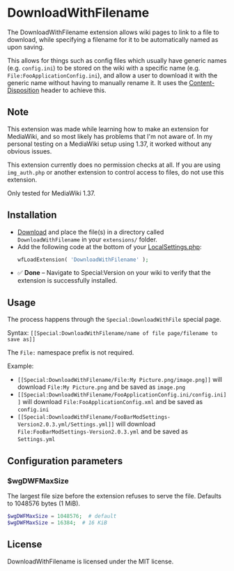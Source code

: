 # DownloadWithFilename

The DownloadWithFilename extension allows wiki pages to link to a file to download, while specifying a filename for it to be automatically named as upon saving.

This allows for things such as config files which usually have generic names (e.g. `config.ini`) to be stored on the wiki with a specific name (e.g. `File:FooApplicationConfig.ini`), and allow a user to download it with the generic name without having to manually rename it. It uses the [Content-Disposition](https://developer.mozilla.org/en-US/docs/Web/HTTP/Headers/Content-Disposition) header to achieve this.

## Note

This extension was made while learning how to make an extension for MediaWiki, and so most likely has problems that I'm not aware of. In my personal testing on a MediaWiki setup using 1.37, it worked without any obvious issues.

This extension currently does no permission checks at all. If you are using `img_auth.php` or another extension to control access to files, do not use this extension.

Only tested for MediaWiki 1.37.

## Installation

* [Download](https://github.com/ihaveamac/mediawiki-extensions-DownloadWithFilename/archive/refs/heads/main.tar.gz) and place the file(s) in a directory called `DownloadWithFilename` in your `extensions/` folder.
* Add the following code at the bottom of your [LocalSettings.php](https://www.mediawiki.org/wiki/Manual:LocalSettings.php):
  ```php
  wfLoadExtension( 'DownloadWithFilename' );
  ```
* ✅ **Done** – Navigate to Special:Version on your wiki to verify that the extension is successfully installed.

## Usage

The process happens through the `Special:DownloadWithFile` special page.

Syntax: `[[Special:DownloadWithFilename/name of file page/filename to save as]]`

The `File:` namespace prefix is not required.

Example:
* `[[Special:DownloadWithFilename/File:My Picture.png/image.png]]` will download `File:My Picture.png` and be saved as `image.png`
* `[[Special:DownloadWithFilename/FooApplicationConfig.ini/config.ini]]` will download `File:FooApplicationConfig.xml` and be saved as `config.ini`
* `[[Special:DownloadWithFilename/FooBarModSettings-Version2.0.3.yml/Settings.yml]]` will download `File:FooBarModSettings-Version2.0.3.yml` and be saved as `Settings.yml`

## Configuration parameters

### $wgDWFMaxSize

The largest file size before the extension refuses to serve the file. Defaults to 1048576 bytes (1 MiB).
```php
$wgDWFMaxSize = 1048576;  # default
$wgDWFMaxSize = 16384;  # 16 KiB
```

## License

DownloadWithFilename is licensed under the MIT license.
